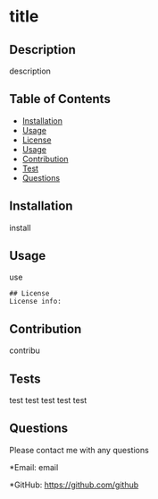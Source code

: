 
  # title
   

  ## Description
  description

  ## Table of Contents

  - [Installation](#installation)
  - [Usage](#usage)
  - [License](#license)
  - [Usage](#usage)
  - [Contribution](#contribution)
  - [Test](#test)
  - [Questions](#questions)

  ## Installation
  install

  ## Usage
  use

  
    ## License
    License info:  
    

  ## Contribution
  contribu

  ## Tests
  test test test test test

  ## Questions
  Please contact me with any questions

  *Email:
  email

  *GitHub:
  https://github.com/github
